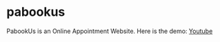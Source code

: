 # pabookus

PabookUs is an Online Appointment Website.
Here is the demo: [Youtube](https://youtu.be/xJL3nhot34w)
